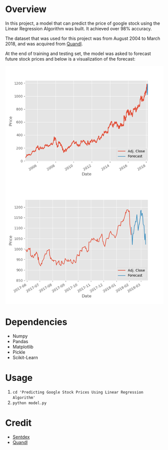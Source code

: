 # Overview
In this project, a model that can predict the price of google stock using the Linear Regression Algorithm was built. It achieved over 98% accuracy.

The dataset that was used for this project was from August 2004 to March 2018, and was acquired from [Quandl](https://www.quandl.com/).

At the end of training and testing set, the model was asked to forecast future stock prices and below is a visualization of the forecast:

<p align = "center">
<img align="center" src="images/model_pred.png"/>
<img align="center" src="images/zoomed_pred.png"/>
</p>

# Dependencies
* Numpy
* Pandas
* Matplotlib
* Pickle
* Scikit-Learn

# Usage
1. `cd 'Predicting Google Stock Prices Using Linear Regression Algorithm' `
1. `python model.py`

# Credit
* [Sentdex](https://www.youtube.com/channel/UCfzlCWGWYyIQ0aLC5w48gBQ)
* [Quandl](https://www.quandl.com/)
